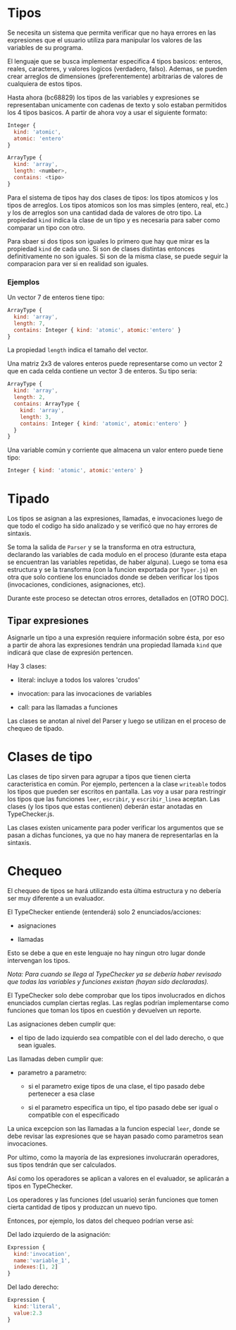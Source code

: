# Tipos
Se necesita un sistema que permita verificar que no haya errores en las
expresiones que el usuario utiliza para manipular los valores de las variables
de su programa.

El lenguaje que se busca implementar especifica 4 tipos basicos: enteros,
reales, caracteres, y valores logicos (verdadero, falso). Ademas, se pueden
crear arreglos de dimensiones (preferentemente) arbitrarias de valores de
cualquiera de estos tipos.

Hasta ahora (bc68829) los tipos de las variables y expresiones se representaban
unicamente con cadenas de texto y solo estaban permitidos los 4 tipos basicos.
A partir de ahora voy a usar el siguiente formato:

```js
Integer {
  kind: 'atomic',
  atomic: 'entero'
}

ArrayType {
  kind: 'array',
  length: <number>,
  contains: <tipo>
}
```

Para el sistema de tipos hay dos clases de tipos: los tipos atomicos y los tipos
de arreglos. Los tipos atomicos son los mas simples (entero, real, etc.) y los de
arreglos son una cantidad dada de valores de otro tipo. La propiedad `kind` indica
la clase de un tipo y es necesaria para saber como comparar un tipo con otro.

Para sbaer si dos tipos son iguales lo primero que hay que mirar es la propiedad
`kind` de cada uno. Si son de clases distintas entonces definitivamente no son
iguales. Si son de la misma clase, se puede seguir la comparacion para ver si
en realidad son iguales.

### Ejemplos

Un vector 7 de enteros tiene tipo:

```javascript
ArrayType {
  kind: 'array',
  length: 7,
  contains: Integer { kind: 'atomic', atomic:'entero' }
}
```

La propiedad `length` indica el tamaño del vector.

Una matriz 2x3 de valores enteros puede representarse como un vector 2 que en
cada celda contiene un vector 3 de enteros. Su tipo seria:

```javascript
ArrayType {
  kind: 'array',
  length: 2,
  contains: ArrayType {
    kind: 'array',
    length: 3,
    contains: Integer { kind: 'atomic', atomic:'entero' }
  }
}
```

Una variable común y corriente que almacena un valor entero puede tiene tipo:
```js
Integer { kind: 'atomic', atomic:'entero' }
```

# Tipado

Los tipos se asignan a las expresiones, llamadas, e invocaciones luego de que
todo el codigo ha sido analizado y se verificó que no hay errores de sintaxis.

Se toma la salida de `Parser` y se la transforma en otra estructura, declarando
las variables de cada modulo en el proceso (durante esta etapa se encuentran
las variables repetidas, de haber alguna). Luego se toma esa estructura y se la
transforma (con la funcion exportada por `Typer.js`) en otra que solo contiene
los enunciados donde se deben verificar los tipos (invocaciones, condiciones,
asignaciones, etc).

Durante este proceso se detectan otros errores, detallados en [OTRO DOC].

## Tipar expresiones

Asignarle un tipo a una expresión  requiere información sobre ésta, por eso a
partir de ahora las expresiones tendrán una propiedad llamada `kind` que
indicará que clase de expresión pertencen.

Hay 3 clases:

  - literal: incluye a todos los valores 'crudos'

  - invocation: para las invocaciones de variables

  - call: para las llamadas a funciones

Las clases se anotan al nivel del Parser y luego se utilizan en el proceso de
chequeo de tipado.

# Clases de tipo

Las clases de tipo sirven para agrupar a tipos que tienen cierta caracteristica
en común. Por ejemplo, pertencen a la clase `writeable` todos los tipos que
pueden ser escritos en pantalla. Las voy a usar para restringir los tipos que
las funciones `leer`, `escribir`, y `escribir_linea` aceptan. Las clases (y los
tipos que estas contienen) deberán estar anotadas en TypeChecker.js.

Las clases existen unicamente para poder verificar los argumentos que se pasan
a dichas funciones, ya que no hay manera de representarlas en la sintaxis.

# Chequeo

El chequeo de tipos se hará utilizando esta última estructura
y no debería ser muy diferente a un evaluador.

El TypeChecker entiende (entenderá) solo 2 enunciados/acciones:

  - asignaciones

  - llamadas

Esto se debe a que en este lenguaje no hay ningun otro lugar donde intervengan
los tipos.

_Nota: Para cuando se llega al TypeChecker ya se debería haber revisado que
todas las variables y funciones existan (hayan sido declaradas)._

El TypeChecker solo debe comprobar que los tipos involucrados en dichos
enunciados cumplan ciertas reglas. Las reglas podrían implementarse como
funciones que toman los tipos en cuestión y devuelven un reporte.

Las asignaciones deben cumplir que:

  - el tipo de lado izquierdo sea compatible con el del lado derecho, o que
  sean iguales.

Las llamadas deben cumplir que:

  - parametro a parametro:

    - si el parametro exige tipos de una clase, el tipo pasado debe pertenecer
    a esa clase

    - si el parametro especifica un tipo, el tipo pasado debe ser igual o
    compatible con el especificado

La unica excepcion son las llamadas a la funcion especial `leer`, donde se debe
revisar las expresiones que se hayan pasado como parametros sean invocaciones.

Por ultimo, como la mayoría de las expresiones involucrarán operadores,
sus tipos tendrán que ser calculados.

Así como los operadores se aplican a valores en el evaluador, se aplicarán a
tipos en TypeChecker.

Los operadores y las funciones (del usuario) serán funciones que tomen cierta
cantidad de tipos y produzcan un nuevo tipo.

Entonces, por ejemplo, los datos del chequeo podrían verse así:

Del lado izquierdo de la asignación:
```js
Expression {
  kind:'invocation',
  name:'variable_1',
  indexes:[1, 2]
}
```

Del lado derecho:
```js
Expression {
  kind:'literal',
  value:2.3
}

```

